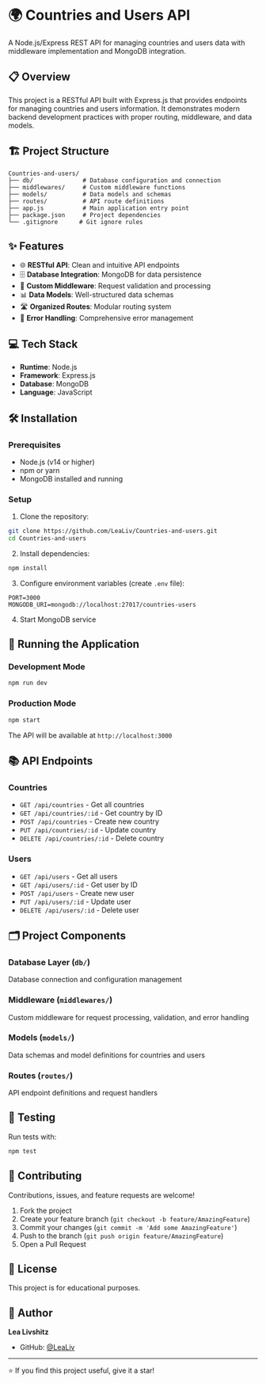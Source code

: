# 🌍 Countries and Users API

A Node.js/Express REST API for managing countries and users data with middleware implementation and MongoDB integration.

## 📋 Overview

This project is a RESTful API built with Express.js that provides endpoints for managing countries and users information. It demonstrates modern backend development practices with proper routing, middleware, and data models.

## 🏗️ Project Structure

```
Countries-and-users/
├── db/              # Database configuration and connection
├── middlewares/     # Custom middleware functions
├── models/          # Data models and schemas
├── routes/          # API route definitions
├── app.js           # Main application entry point
├── package.json     # Project dependencies
└── .gitignore      # Git ignore rules
```

## ✨ Features

- 🌐 **RESTful API**: Clean and intuitive API endpoints
- 🗄️ **Database Integration**: MongoDB for data persistence
- 🔧 **Custom Middleware**: Request validation and processing
- 📊 **Data Models**: Well-structured data schemas
- 🛣️ **Organized Routes**: Modular routing system
- 🔐 **Error Handling**: Comprehensive error management

## 💻 Tech Stack

- **Runtime**: Node.js
- **Framework**: Express.js
- **Database**: MongoDB
- **Language**: JavaScript

## 🛠️ Installation

### Prerequisites

- Node.js (v14 or higher)
- npm or yarn
- MongoDB installed and running

### Setup

1. Clone the repository:
```bash
git clone https://github.com/LeaLiv/Countries-and-users.git
cd Countries-and-users
```

2. Install dependencies:
```bash
npm install
```

3. Configure environment variables (create `.env` file):
```env
PORT=3000
MONGODB_URI=mongodb://localhost:27017/countries-users
```

4. Start MongoDB service

## 🚀 Running the Application

### Development Mode
```bash
npm run dev
```

### Production Mode
```bash
npm start
```

The API will be available at `http://localhost:3000`

## 📚 API Endpoints

### Countries
- `GET /api/countries` - Get all countries
- `GET /api/countries/:id` - Get country by ID
- `POST /api/countries` - Create new country
- `PUT /api/countries/:id` - Update country
- `DELETE /api/countries/:id` - Delete country

### Users
- `GET /api/users` - Get all users
- `GET /api/users/:id` - Get user by ID
- `POST /api/users` - Create new user
- `PUT /api/users/:id` - Update user
- `DELETE /api/users/:id` - Delete user

## 🗂️ Project Components

### Database Layer (`db/`)
Database connection and configuration management

### Middleware (`middlewares/`)
Custom middleware for request processing, validation, and error handling

### Models (`models/`)
Data schemas and model definitions for countries and users

### Routes (`routes/`)
API endpoint definitions and request handlers

## 🧪 Testing

Run tests with:
```bash
npm test
```

## 🤝 Contributing

Contributions, issues, and feature requests are welcome!

1. Fork the project
2. Create your feature branch (`git checkout -b feature/AmazingFeature`)
3. Commit your changes (`git commit -m 'Add some AmazingFeature'`)
4. Push to the branch (`git push origin feature/AmazingFeature`)
5. Open a Pull Request

## 📝 License

This project is for educational purposes.

## 👤 Author

**Lea Livshitz**
- GitHub: [@LeaLiv](https://github.com/LeaLiv)

---

⭐️ If you find this project useful, give it a star!
